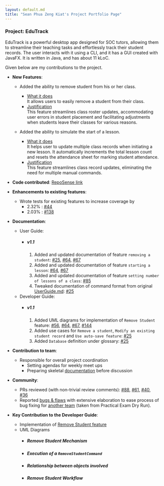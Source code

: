 ```yaml
---
layout: default.md
title: "Sean Phua Zeng Kiat's Project Portfolio Page"
---
```


### Project: EduTrack

EduTrack is a powerful desktop app designed for SOC tutors, allowing them to streamline their teaching tasks and effortlessly track their student records.
The user interacts with it using a CLI, and it has a GUI created with JavaFX. It is written in Java, and has about 11 kLoC.

Given below are my contributions to the project.

* **New Features**: 
  * Added the ability to remove student from his or her class.
    * <u>What it does</u>
    <br>It allows users to easily remove a student from their class.
    * <u>Justification</u>
    <br>This feature streamlines class roster updates, accommodating user errors in student placement and
    facilitating adjustments when students leave their classes for various reasons.

  * Added the ability to simulate the start of a lesson.
    * <u>What it does</u> 
    <br>It helps user to update multiple class records when initiating a new lesson. It automatically increments the total lesson count and resets the attendance sheet for marking student attendance.
    * <u>Justification</u> 
    <br>This feature streamlines class record updates, eliminating the need for multiple manual commands.

* **Code contributed**: [RepoSense link](https://nus-cs2103-ay2324s1.github.io/tp-dashboard/?search=seanpzk&breakdown=true)

* **Enhancements to existing features**:
    * Wrote tests for existing features to increase coverage by
      * 2.32% : [#44](https://github.com/AY2324S1-CS2103T-T15-3/tp/pull/44)
      * 2.03% : [#138](https://github.com/AY2324S1-CS2103T-T15-3/tp/pull/138)
      
* **Documentation**:
    * User Guide:
      * ##### v1.1
        1. Added and updated documentation of feature `removing a student`: [\#25](https://github.com/AY2324S1-CS2103T-T15-3/tp/pull/25), [\#64](https://github.com/AY2324S1-CS2103T-T15-3/tp/pull/64), [\#67](https://github.com/AY2324S1-CS2103T-T15-3/tp/pull/67)
        2. Added and updated documentation of feature `starting a lesson`: [\#64](https://github.com/AY2324S1-CS2103T-T15-3/tp/pull/64), [\#67](https://github.com/AY2324S1-CS2103T-T15-3/tp/pull/67)
        3. Added and updated documentation of feature `setting number of lessons of a class`: [#85](https://github.com/AY2324S1-CS2103T-T15-3/tp/pull/85)
        4. Tweaked documentation of command format from original [UserGuide.md](https://github.com/nus-cs2103-AY2324S1/tp/blob/master/docs/UserGuide.md): [\#25](https://github.com/AY2324S1-CS2103T-T15-3/tp/pull/25)
    * Developer Guide:
      * ##### v1.1
        1. Added UML diagrams for implementation of `Remove Student` feature: [\#56](https://github.com/AY2324S1-CS2103T-T15-3/tp/pull/56), [\#64](https://github.com/AY2324S1-CS2103T-T15-3/tp/pull/64), [\#67](https://github.com/AY2324S1-CS2103T-T15-3/tp/pull/67), [#144](https://github.com/AY2324S1-CS2103T-T15-3/tp/pull/144)
        2. Added use cases for `Remove a student`, `Modify an existing student record` and `Use auto-save feature`: [\#25](https://github.com/AY2324S1-CS2103T-T15-3/tp/pull/25)
        3. Added `Database` definition under glossary: [\#25](https://github.com/AY2324S1-CS2103T-T15-3/tp/pull/25)
* **Contribution to team**:
  * Responsible for overall project coordination
    * Setting agendas for weekly meet ups
    * Preparing skeletal [documentation](https://docs.google.com/document/d/1nNcM_SvI3pcRtNDLubyRG98JFneY5IetiGIi4dhietE/edit?usp=sharing) before discussion
* **Community**:
  * PRs reviewed (with non-trivial review comments): [#88](https://github.com/AY2324S1-CS2103T-T15-3/tp/pull/88), [#61](https://github.com/AY2324S1-CS2103T-T15-3/tp/pull/61), [#40](https://github.com/AY2324S1-CS2103T-T15-3/tp/pull/40), [#36](https://github.com/AY2324S1-CS2103T-T15-3/tp/pull/36)
  * Reported [bugs & flaws](https://github.com/seanpzk/ped/issues) with extensive elaboration to ease process of bug fixing for [another team](https://github.com/AY2324S1-CS2103T-T10-3/tp) (taken from Practical Exam Dry Run).
  
* **Key Contribution to the Developer Guide**:
  * Implementation of [Remove Student feature](https://ay2324s1-cs2103t-t15-3.github.io/tp/DeveloperGuide.html#remove-student-feature)
  * UML Diagrams 
    * ##### Remove Student Mechanism
      <puml src="diagrams/RemoveStudentSequenceDiagramPart1.puml" alt="RemoveStudentSequenceDiagramPart1" />
    * ##### Execution of a `RemoveStudentCommand`
      <puml src="diagrams/RemoveStudentSequenceDiagramPart2.puml" alt="RemoveStudentSequenceDiagramPart2" />
    * ##### Relationship between objects involved
      <puml src="diagrams/RemoveStudentObjectDiagram.puml" alt="RemoveStudentObjectDiagram" />
    * ##### Remove Student Workflow
      <puml src="diagrams/RemoveStudentActivityDiagram.puml" alt="RemoveStudentActivityDiagram" />
  


